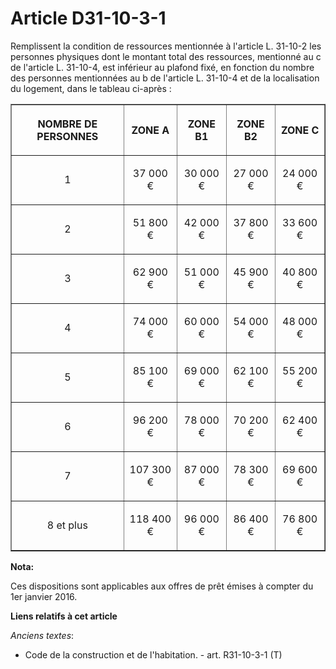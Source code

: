 # Article D31-10-3-1

Remplissent la condition de ressources mentionnée à l'article L. 31-10-2 les personnes physiques dont le montant total des
ressources, mentionné au c de l'article L. 31-10-4, est inférieur au plafond fixé, en fonction du nombre des personnes
mentionnées au b de l'article L. 31-10-4 et de la localisation du logement, dans le tableau ci-après : 

<table border="1">
  <tbody>
    <tr>
      <th>NOMBRE DE PERSONNES 

</th>
      <th>

ZONE A 

</th>
      <th>

ZONE B1 

</th>
      <th>

ZONE B2 

</th>
      <th>

ZONE C 

</th>
    </tr>
    <tr>
      <td valign="middle" align="center">

1 

</td>
      <td valign="middle" align="center">

37 000 € 

</td>
      <td align="center" valign="middle">

30 000 € 

</td>
      <td align="center" valign="middle">

27 000 € 

</td>
      <td valign="middle" align="center">

24 000 € 

</td>
    </tr>
    <tr>
      <td align="center" valign="middle">

2 

</td>
      <td align="center">

51 800 € 

</td>
      <td align="center">

42 000 € 

</td>
      <td align="center">

37 800 € 

</td>
      <td align="center">

33 600 € 

</td>
    </tr>
    <tr>
      <td align="center" valign="middle">

3 

</td>
      <td align="center">

62 900 € 

</td>
      <td align="center">

51 000 € 

</td>
      <td align="center">

45 900 € 

</td>
      <td align="center">

40 800 € 

</td>
    </tr>
    <tr>
      <td valign="middle" align="center">

4 

</td>
      <td align="center">

74 000 € 

</td>
      <td align="center">

60 000 € 

</td>
      <td align="center">

54 000 € 

</td>
      <td align="center">

48 000 € 

</td>
    </tr>
    <tr>
      <td valign="middle" align="center">

5 

</td>
      <td align="center">

85 100 € 

</td>
      <td align="center">

69 000 € 

</td>
      <td align="center">

62 100 € 

</td>
      <td align="center">

55 200 € 

</td>
    </tr>
    <tr>
      <td valign="middle" align="center">

6 

</td>
      <td align="center">

96 200 € 

</td>
      <td align="center">

78 000 € 

</td>
      <td align="center">

70 200 € 

</td>
      <td align="center">

62 400 € 

</td>
    </tr>
    <tr>
      <td valign="middle" align="center">

7 

</td>
      <td align="center">

107 300 € 

</td>
      <td align="center">

87 000 € 

</td>
      <td align="center">

78 300 € 

</td>
      <td align="center">

69 600 € 

</td>
    </tr>
    <tr>
      <td valign="middle" align="center">

8 et plus 

</td>
      <td align="center">

118 400 € 

</td>
      <td align="center">

96 000 € 

</td>
      <td align="center">

86 400 € 

</td>
      <td align="center">

76 800 € 

</td>
    </tr>
  </tbody>
</table>

**Nota:**

Ces dispositions sont applicables aux offres de prêt émises à compter du 1er janvier 2016.

**Liens relatifs à cet article**

_Anciens textes_:

  - Code de la construction et de l'habitation. - art. R31-10-3-1 (T)
